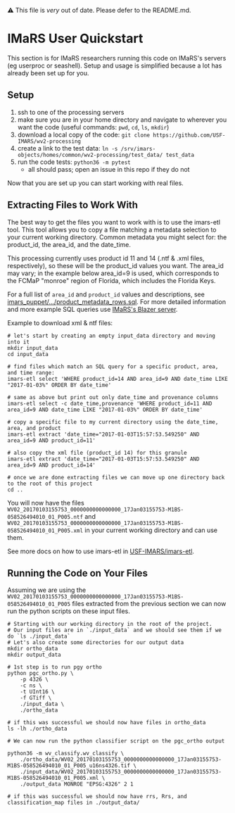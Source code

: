 ⚠️ This file is *very* out of date. Please defer to the README.md.

# IMaRS User Quickstart
This section is for IMaRS researchers running this code on IMaRS's servers (eg userproc or seashell).
Setup and usage is simplified because a lot has already been set up for you.


## Setup
1. ssh to one of the processing servers
2. make sure you are in your home directory and navigate to wherever you want the code (useful commands: `pwd`, `cd`, `ls`, `mkdir`)
3. download a local copy of the code: `git clone https://github.com/USF-IMARS/wv2-processing`
4. create a link to the test data: `ln -s /srv/imars-objects/homes/common/wv2-processing/test_data/ test_data`
5. run the code tests: `python36 -m pytest`
    * all should pass; open an issue in this repo if they do not

Now that you are set up you can start working with real files.

## Extracting Files to Work With
The best way to get the files you want to work with is to use the imars-etl tool.
This tool allows you to copy a file matching a metadata selection to your current working directory.
Common metadata you might select for: the product_id, the area_id, and the date_time.

This processing currently uses product id 11 and 14 (.ntf & .xml files, respectively), so these will be the product_id values you want.
The area_id may vary; in the example below area_id=9 is used, which corresponds to the FCMaP "monroe" region of Florida, which includes the Florida Keys.

For a full list of `area_id` and `product_id` values and descriptions, see [imars_puppet/.../product_metadata_rows.sql](https://github.com/USF-IMARS/imars_puppet/blob/production/modules/role/files/sql/product_metadata_rows.sql).
For more detailed information and more example SQL queries use [IMaRS's Blazer server](http://imars-physalis.marine.usf.edu:3000/).

Example to download xml & ntf files:
```
# let's start by creating an empty input_data directory and moving into it
mkdir input_data
cd input_data

# find files which match an SQL query for a specific product, area, and time range:
imars-etl select 'WHERE product_id=14 AND area_id=9 AND date_time LIKE "2017-01-03%" ORDER BY date_time'

# same as above but print out only date_time and provenance columns
imars-etl select -c date_time,provenance 'WHERE product_id=11 AND area_id=9 AND date_time LIKE "2017-01-03%" ORDER BY date_time'

# copy a specific file to my current directory using the date_time, area, and product
imars-etl extract 'date_time="2017-01-03T15:57:53.549250" AND area_id=9 AND product_id=11'

# also copy the xml file (product_id 14) for this granule
imars-etl extract 'date_time="2017-01-03T15:57:53.549250" AND area_id=9 AND product_id=14'

# once we are done extracting files we can move up one directory back to the root of this project
cd ..
```

You will now have the files `WV02_20170103155753_0000000000000000_17Jan03155753-M1BS-058526494010_01_P005.ntf` and `WV02_20170103155753_0000000000000000_17Jan03155753-M1BS-058526494010_01_P005.xml` in your current working directory and can use them.

See more docs on how to use imars-etl in [USF-IMARS/imars-etl](https://github.com/USF-IMARS/imars-etl).


## Running the Code on Your Files
Assuming we are using the `WV02_20170103155753_0000000000000000_17Jan03155753-M1BS-058526494010_01_P005` files extracted from the previous section we can now run the python scripts on these input files.

```
# Starting with our working directory in the root of the project.
# Our input files are in `./input_data` and we should see them if we do `ls ./input_data`
# Let's also create some directories for our output data
mkdir ortho_data
mkdir output_data

# 1st step is to run pgy ortho
python pgc_ortho.py \
    -p 4326 \
    -c ns \
    -t UInt16 \
    -f GTiff \
    ./input_data \
    ./ortho_data

# if this was successful we should now have files in ortho_data
ls -lh ./ortho_data

# We can now run the python classifier script on the pgc_ortho output

python36 -m wv_classify.wv_classify \
    ./ortho_data/WV02_20170103155753_0000000000000000_17Jan03155753-M1BS-058526494010_01_P005_u16ns4326.tif \
    ./input_data/WV02_20170103155753_0000000000000000_17Jan03155753-M1BS-058526494010_01_P005.xml \
    ./output_data MONROE "EPSG:4326" 2 1

# if this was successful we should now have rrs, Rrs, and classification_map files in ./output_data/
```
